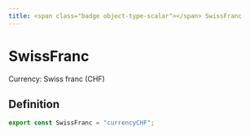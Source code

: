 ```yaml
---
title: <span class="badge object-type-scalar"></span> SwissFranc
---
```

# <span class="badge object-type-scalar"></span> SwissFranc

Currency: Swiss franc (CHF)

## Definition

```typescript
export const SwissFranc = "currencyCHF";

```
